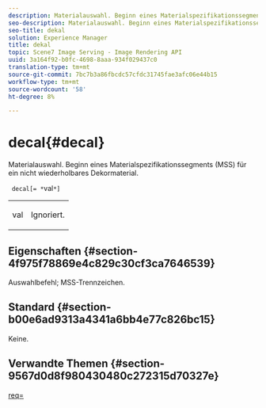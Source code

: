 ```yaml
---
description: Materialauswahl. Beginn eines Materialspezifikationssegments (MSS) für ein nicht wiederholbares Dekormaterial.
seo-description: Materialauswahl. Beginn eines Materialspezifikationssegments (MSS) für ein nicht wiederholbares Dekormaterial.
seo-title: dekal
solution: Experience Manager
title: dekal
topic: Scene7 Image Serving - Image Rendering API
uuid: 3a164f92-b0fc-4698-8aaa-934f029437c0
translation-type: tm+mt
source-git-commit: 7bc7b3a86fbcdc57cfdc31745fae3afc06e44b15
workflow-type: tm+mt
source-wordcount: '58'
ht-degree: 8%

---
```



# decal{#decal}

Materialauswahl. Beginn eines Materialspezifikationssegments (MSS) für ein nicht wiederholbares Dekormaterial.

` decal[= *`val`*]`

<table id="simpletable_35431F0E19B143528BD75C82CFBC5EE0"> 
 <tr class="strow"> 
  <td class="stentry"> <p> <span class="varname"> val  </span> </p> </td> 
  <td class="stentry"> <p>Ignoriert. </p> </td> 
 </tr> 
</table>

## Eigenschaften {#section-4f975f78869e4c829c30cf3ca7646539}

Auswahlbefehl; MSS-Trennzeichen.

## Standard {#section-b00e6ad9313a4341a6bb4e77c826bc15}

Keine.

## Verwandte Themen {#section-9567d0d8f980430480c272315d70327e}

[req=](../../../../../ir-api/http-protocol/image-rendering-api-ref/c-ir-http-protocol-ref/c-ir-http-protocol-command-reference/r-ir-req.md#reference-792b1a663fb64261bd2de2a209b847fb)
